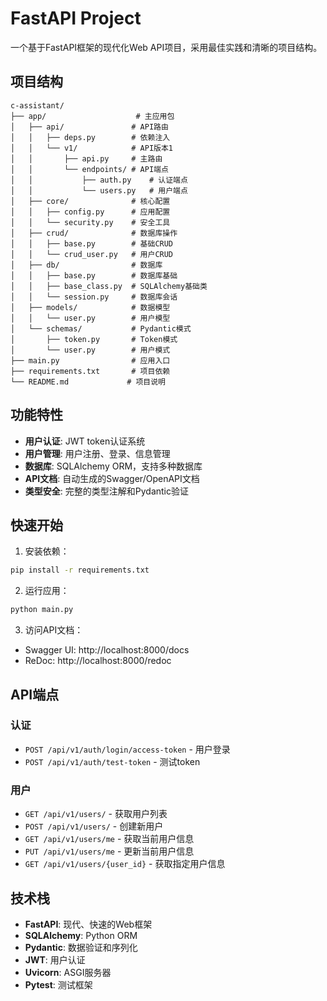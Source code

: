 # FastAPI Project

一个基于FastAPI框架的现代化Web API项目，采用最佳实践和清晰的项目结构。

## 项目结构

```
c-assistant/
├── app/                    # 主应用包
│   ├── api/               # API路由
│   │   ├── deps.py        # 依赖注入
│   │   └── v1/            # API版本1
│   │       ├── api.py     # 主路由
│   │       └── endpoints/ # API端点
│   │           ├── auth.py    # 认证端点
│   │           └── users.py   # 用户端点
│   ├── core/              # 核心配置
│   │   ├── config.py      # 应用配置
│   │   └── security.py    # 安全工具
│   ├── crud/              # 数据库操作
│   │   ├── base.py        # 基础CRUD
│   │   └── crud_user.py   # 用户CRUD
│   ├── db/                # 数据库
│   │   ├── base.py        # 数据库基础
│   │   ├── base_class.py  # SQLAlchemy基础类
│   │   └── session.py     # 数据库会话
│   ├── models/            # 数据模型
│   │   └── user.py        # 用户模型
│   └── schemas/           # Pydantic模式
│       ├── token.py       # Token模式
│       └── user.py        # 用户模式
├── main.py                # 应用入口
├── requirements.txt       # 项目依赖
└── README.md             # 项目说明
```

## 功能特性

- **用户认证**: JWT token认证系统
- **用户管理**: 用户注册、登录、信息管理
- **数据库**: SQLAlchemy ORM，支持多种数据库
- **API文档**: 自动生成的Swagger/OpenAPI文档
- **类型安全**: 完整的类型注解和Pydantic验证

## 快速开始

1. 安装依赖：
```bash
pip install -r requirements.txt
```

2. 运行应用：
```bash
python main.py
```

3. 访问API文档：
- Swagger UI: http://localhost:8000/docs
- ReDoc: http://localhost:8000/redoc

## API端点

### 认证
- `POST /api/v1/auth/login/access-token` - 用户登录
- `POST /api/v1/auth/test-token` - 测试token

### 用户
- `GET /api/v1/users/` - 获取用户列表
- `POST /api/v1/users/` - 创建新用户
- `GET /api/v1/users/me` - 获取当前用户信息
- `PUT /api/v1/users/me` - 更新当前用户信息
- `GET /api/v1/users/{user_id}` - 获取指定用户信息

## 技术栈

- **FastAPI**: 现代、快速的Web框架
- **SQLAlchemy**: Python ORM
- **Pydantic**: 数据验证和序列化
- **JWT**: 用户认证
- **Uvicorn**: ASGI服务器
- **Pytest**: 测试框架 